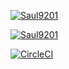 [![Saul9201](https://circleci.com/gh/Saul9201/hello-circleci.svg?style=svg)](https://app.circleci.com/pipelines/github/Saul9201/hello-circleci)

[![Saul9201](https://circleci.com/gh/Saul9201/hello-circleci.svg?style=shield)](https://app.circleci.com/pipelines/github/Saul9201/hello-circleci)

[![CircleCI](https://circleci.com/gh/Saul9201/hello-circleci.svg?style=shield&circle-token=7f54c9401f3358d027328103a47e1964e7cc3f2a)](https://app.circleci.com/pipelines/github/Saul9201/hello-circleci)